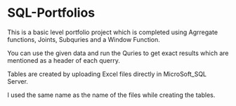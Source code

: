 # SQL-Portfolios

This is a basic level portfolio project which is completed using Agrregate functions, Joints, Subquries and a Window Function.

You can use the given data and run the Quries to get exact results which are mentioned as a header of each querry.

Tables are created by uploading Excel files directly in MicroSoft_SQL Server.

I used the same name as the name of the files while creating the tables.
